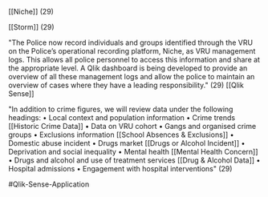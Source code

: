 [[Niche]] (29)

[[Storm]] (29)

"The Police now record individuals and groups identified through the VRU on the Police’s operational recording platform, Niche, as VRU management logs. This allows all police personnel to access this information and share at the appropriate level. A Qlik dashboard is being developed to provide an overview of all these management logs and allow the police to maintain an overview of cases where they have a leading responsibility." (29)  [[Qlik Sense]]

"In addition to crime figures, we will review data under the following headings: 
• Local context and population information 
• Crime trends [[Historic Crime Data]]
• Data on VRU cohort 
• Gangs and organised crime groups 
• Exclusions information [[School Absences & Exclusions]]
• Domestic abuse incident 
• Drugs market  [[Drugs or Alcohol Incident]] 
• Deprivation and social inequality 
• Mental health  [[Mental Health Concern]]
• Drugs and alcohol and use of treatment services [[Drug & Alcohol Data]] 
• Hospital admissions 
• Engagement with hospital interventions"  (29)

#Qlik-Sense-Application
